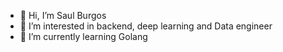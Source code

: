 - 👋 Hi, I’m Saul Burgos
- 👀 I’m interested in backend, deep learning and Data engineer
- 🌱 I’m currently learning Golang


<!---
Osmait/Osmait is a ✨ special ✨ repository because its `README.md` (this file) appears on your GitHub profile.
You can click the Preview link to take a look at your changes.
--->
